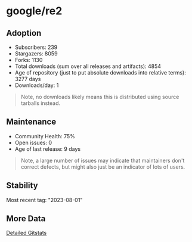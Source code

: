 # google/re2

## Adoption

- Subscribers: 239
- Stargazers: 8059
- Forks: 1130
- Total downloads (sum over all releases and artifacts): 4854
- Age of repository (just to put absolute downloads into relative terms): 3277 days
- Downloads/day: 1

> Note, no downloads likely means this is distributed using source tarballs instead.

## Maintenance

- Community Health: 75%
- Open issues: 0
- Age of last release: 9 days

> Note, a large number of issues may indicate that maintainers don't correct defects, but might also
> just be an indicator of lots of users.

## Stability

Most recent tag: "2023-08-01"

## More Data

[Detailed Gitstats](/bazel-catalog/gitstats/google/re2)

